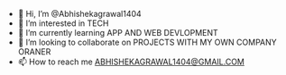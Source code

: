 - 👋 Hi, I’m @Abhishekagrawal1404
- 👀 I’m interested in TECH
- 🌱 I’m currently learning APP AND WEB DEVLOPMENT
- 💞️ I’m looking to collaborate on PROJECTS WITH MY OWN COMPANY ORANER
- 📫 How to reach me ABHISHEKAGRAWAL1404@GMAIL.COM

<!---
Abhishekagrawal1404/Abhishekagrawal1404 is a ✨ special ✨ repository because its `README.md` (this file) appears on your GitHub profile.
You can click the Preview link to take a look at your changes.
--->
